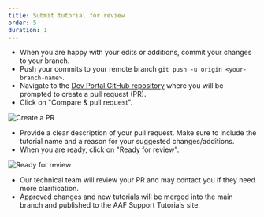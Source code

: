 ```yaml
---
title: Submit tutorial for review
order: 5
duration: 1
---
```


- When you are happy with your edits or additions, commit your changes to your branch.
- Push your commits to your remote branch `git push -u origin <your-branch-name>`.
- Navigate to the [Dev Portal GitHub repository](https://github.com/ausaccessfed/dev-portal) where you will be prompted to create a pull request (PR).
- Click on "Compare & pull request".

![Create a PR](/assets/images/how-to-write-a-tutorial/create-a-pr.png)

- Provide a clear description of your pull request. Make sure to include the tutorial name and a reason for your suggested changes/additions.
- When you are ready, click on "Ready for review".

![Ready for review](/assets/images/how-to-write-a-tutorial/ready-for-review.png)

- Our technical team will review your PR and may contact you if they need more clarification.
- Approved changes and new tutorials will be merged into the main branch and published to the AAF Support Tutorials site.